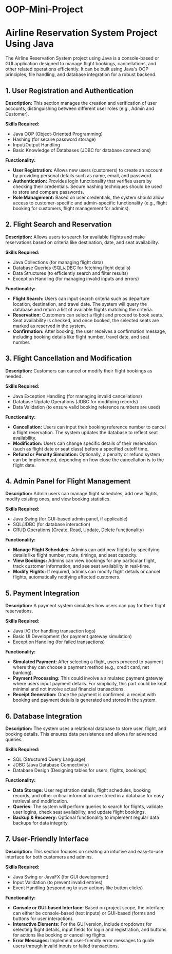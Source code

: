 # OOP-Mini-Project
<!DOCTYPE html>
<html lang="en">
<head>
    <meta charset="UTF-8">
    <meta name="viewport" content="width=device-width, initial-scale=1.0">
    <title>Airline Reservation System Project</title>
</head>
<body>
   <h1>Airline Reservation System Project Using Java</h1>
    <p>The Airline Reservation System project using Java is a console-based or GUI application designed to manage flight bookings, cancellations, and other related operations efficiently. It can be built using Java's OOP principles, file handling, and database integration for a robust backend.</p>

  <div class="section">
        <h2>1. User Registration and Authentication</h2>
        <p><strong>Description:</strong> This section manages the creation and verification of user accounts, distinguishing between different user roles (e.g., Admin and Customer).</p>
        <div class="skills">
            <p><strong>Skills Required:</strong></p>
            <ul>
                <li>Java OOP (Object-Oriented Programming)</li>
                <li>Hashing (for secure password storage)</li>
                <li>Input/Output Handling</li>
                <li>Basic Knowledge of Databases (JDBC for database connections)</li>
            </ul>
        </div>
        <div class="functionality">
            <p><strong>Functionality:</strong></p>
            <ul>
                <li><strong>User Registration:</strong> Allows new users (customers) to create an account by providing personal details such as name, email, and password.</li>
                <li><strong>Authentication:</strong> Provides login functionality that verifies users by checking their credentials. Secure hashing techniques should be used to store and compare passwords.</li>
                <li><strong>Role Management:</strong> Based on user credentials, the system should allow access to customer-specific and admin-specific functionality (e.g., flight booking for customers, flight management for admins).</li>
            </ul>
        </div>
    </div>

  <div class="section">
        <h2>2. Flight Search and Reservation</h2>
        <p><strong>Description:</strong> Allows users to search for available flights and make reservations based on criteria like destination, date, and seat availability.</p>
        <div class="skills">
            <p><strong>Skills Required:</strong></p>
            <ul>
                <li>Java Collections (for managing flight data)</li>
                <li>Database Queries (SQL/JDBC for fetching flight details)</li>
                <li>Data Structures (to efficiently search and filter results)</li>
                <li>Exception Handling (for managing invalid inputs and errors)</li>
            </ul>
        </div>
        <div class="functionality">
            <p><strong>Functionality:</strong></p>
            <ul>
                <li><strong>Flight Search:</strong> Users can input search criteria such as departure location, destination, and travel date. The system will query the database and return a list of available flights matching the criteria.</li>
                <li><strong>Reservation:</strong> Customers can select a flight and proceed to book seats. Seat availability is checked, and once booked, the selected seats are marked as reserved in the system.</li>
                <li><strong>Confirmation:</strong> After booking, the user receives a confirmation message, including booking details like flight number, travel date, and seat number.</li>
            </ul>
        </div>
    </div>

  <div class="section">
        <h2>3. Flight Cancellation and Modification</h2>
        <p><strong>Description:</strong> Customers can cancel or modify their flight bookings as needed.</p>
        <div class="skills">
            <p><strong>Skills Required:</strong></p>
            <ul>
                <li>Java Exception Handling (for managing invalid cancellations)</li>
                <li>Database Update Operations (JDBC for modifying records)</li>
                <li>Data Validation (to ensure valid booking reference numbers are used)</li>
            </ul>
        </div>
        <div class="functionality">
            <p><strong>Functionality:</strong></p>
            <ul>
                <li><strong>Cancellation:</strong> Users can input their booking reference number to cancel a flight reservation. The system updates the database to reflect seat availability.</li>
                <li><strong>Modification:</strong> Users can change specific details of their reservation (such as flight date or seat class) before a specified cutoff time.</li>
                <li><strong>Refund or Penalty Simulation:</strong> Optionally, a penalty or refund system can be implemented, depending on how close the cancellation is to the flight date.</li>
            </ul>
        </div>
    </div>

   <div class="section">
        <h2>4. Admin Panel for Flight Management</h2>
        <p><strong>Description:</strong> Admin users can manage flight schedules, add new flights, modify existing ones, and view booking statistics.</p>
        <div class="skills">
            <p><strong>Skills Required:</strong></p>
            <ul>
                <li>Java Swing (for GUI-based admin panel, if applicable)</li>
                <li>SQL/JDBC (for database interaction)</li>
                <li>CRUD Operations (Create, Read, Update, Delete functionality)</li>
            </ul>
        </div>
        <div class="functionality">
            <p><strong>Functionality:</strong></p>
            <ul>
                <li><strong>Manage Flight Schedules:</strong> Admins can add new flights by specifying details like flight number, route, timings, and seat capacity.</li>
                <li><strong>View Bookings:</strong> Admins can view bookings for any particular flight, track customer information, and see seat availability in real-time.</li>
                <li><strong>Modify Flights:</strong> If required, admins can modify flight details or cancel flights, automatically notifying affected customers.</li>
            </ul>
        </div>
    </div>

   <div class="section">
        <h2>5. Payment Integration</h2>
        <p><strong>Description:</strong> A payment system simulates how users can pay for their flight reservations.</p>
        <div class="skills">
            <p><strong>Skills Required:</strong></p>
            <ul>
                <li>Java I/O (for handling transaction logs)</li>
                <li>Basic UI Development (for payment gateway simulation)</li>
                <li>Exception Handling (for failed transactions)</li>
            </ul>
        </div>
        <div class="functionality">
            <p><strong>Functionality:</strong></p>
            <ul>
                <li><strong>Simulated Payment:</strong> After selecting a flight, users proceed to payment where they can choose a payment method (e.g., credit card, net banking).</li>
                <li><strong>Payment Processing:</strong> This could involve a simulated payment gateway where users input payment details. For simplicity, this part could be kept minimal and not involve actual financial transactions.</li>
                <li><strong>Receipt Generation:</strong> Once the payment is confirmed, a receipt with booking and payment details is generated and stored in the system.</li>
            </ul>
        </div>
    </div>

   <div class="section">
        <h2>6. Database Integration</h2>
        <p><strong>Description:</strong> The system uses a relational database to store user, flight, and booking details. This ensures data persistence and allows for advanced queries.</p>
        <div class="skills">
            <p><strong>Skills Required:</strong></p>
            <ul>
                <li>SQL (Structured Query Language)</li>
                <li>JDBC (Java Database Connectivity)</li>
                <li>Database Design (Designing tables for users, flights, bookings)</li>
            </ul>
        </div>
        <div class="functionality">
            <p><strong>Functionality:</strong></p>
            <ul>
                <li><strong>Data Storage:</strong> User registration details, flight schedules, booking records, and other critical information are stored in a database for easy retrieval and modification.</li>
                <li><strong>Queries:</strong> The system will perform queries to search for flights, validate user logins, check seat availability, and update flight bookings.</li>
                <li><strong>Backup & Recovery:</strong> Optional functionality to implement regular data backups for data integrity.</li>
            </ul>
        </div>
    </div>

  <div class="section">
        <h2>7. User-Friendly Interface</h2>
        <p><strong>Description:</strong> This section focuses on creating an intuitive and easy-to-use interface for both customers and admins.</p>
        <div class="skills">
            <p><strong>Skills Required:</strong></p>
            <ul>
                <li>Java Swing or JavaFX (for GUI development)</li>
                <li>Input Validation (to prevent invalid entries)</li>
                <li>Event Handling (responding to user actions like button clicks)</li>
            </ul>
        </div>
        <div class="functionality">
            <p><strong>Functionality:</strong></p>
            <ul>
                <li><strong>Console or GUI-based Interface:</strong> Based on project scope, the interface can either be console-based (text inputs) or GUI-based (forms and buttons for user interaction).</li>
                <li><strong>Interactive Elements:</strong> For the GUI version, include dropdowns for selecting flight details, input fields for login and registration, and buttons for actions like booking or cancelling flights.</li>
                <li><strong>Error Messages:</strong> Implement user-friendly error messages to guide users through invalid inputs or failed transactions.</li>
            </ul>
        </div>
    </div>

</body>
</html>

